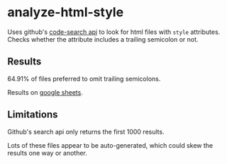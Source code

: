# analyze-html-style

Uses github's [code-search
api](https://developer.github.com/v3/search/#search-code) to look for
html files with `style` attributes. Checks whether the attribute
includes a trailing semicolon or not.

## Results

64.91% of files preferred to omit trailing semicolons.

Results on [google
sheets](https://docs.google.com/spreadsheets/d/1lcM7bTi8H4D4WILZMKyqLBWrbLe_FzzfKiLeAfUrwXE/edit?usp=sharing).

## Limitations

Github's search api only returns the first 1000 results.

Lots of these files appear to be auto-generated, which could skew the
results one way or another.
